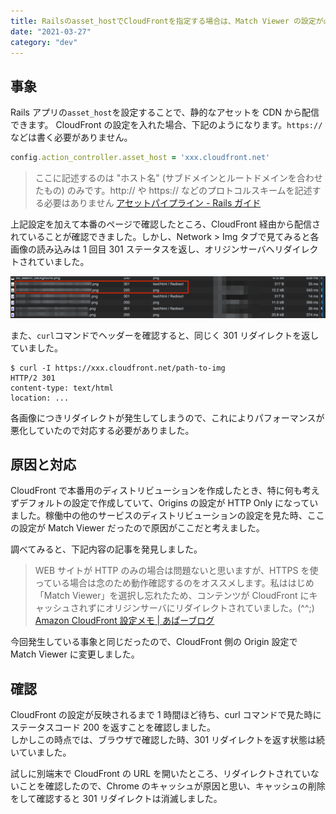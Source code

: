 ```yaml
---
title: Railsのasset_hostでCloudFrontを指定する場合は、Match Viewer の設定が必要
date: "2021-03-27"
category: "dev"
---
```


## 事象

Rails アプリの`asset_host`を設定することで、静的なアセットを CDN から配信できます。
CloudFront の設定を入れた場合、下記のようになります。`https://` などは書く必要がありません。

```rb:production.rb
config.action_controller.asset_host = 'xxx.cloudfront.net'
```

> ここに記述するのは "ホスト名" (サブドメインとルートドメインを合わせたもの) のみです。http:// や https:// などのプロトコルスキームを記述する必要はありません
> [アセットパイプライン - Rails ガイド](https://railsguides.jp/asset_pipeline.html)

上記設定を加えて本番のページで確認したところ、CloudFront 経由から配信されていることが確認できました。しかし、Network > Img タブで見てみると各画像の読み込みは 1 回目 301 ステータスを返し、オリジンサーバへリダイレクトされていました。

![](img1.png)

また、`curl`コマンドでヘッダーを確認すると、同じく 301 リダイレクトを返していました。

```shell
$ curl -I https://xxx.cloudfront.net/path-to-img
HTTP/2 301
content-type: text/html
location: ...
```

各画像につきリダイレクトが発生してしまうので、これによりパフォーマンスが悪化していたので対応する必要がありました。

## 原因と対応

CloudFront で本番用のディストリビューションを作成したとき、特に何も考えずデフォルトの設定で作成していて、Origins の設定が HTTP Only になっていました。稼働中の他のサービスのディストリビューションの設定を見た時、ここの設定が Match Viewer だったので原因がここだと考えました。

調べてみると、下記内容の記事を発見しました。

> WEB サイトが HTTP のみの場合は問題ないと思いますが、HTTPS を使っている場合は念のため動作確認するのをオススメします。私ははじめ「Match Viewer」を選択し忘れたため、コンテンツが CloudFront にキャッシュされずにオリジンサーバにリダイレクトされていました。(^^;)  
> [Amazon CloudFront 設定メモ | あぱーブログ](https://blog.apar.jp/web/1245/)

今回発生している事象と同じだったので、CloudFront 側の Origin 設定で Match Viewer に変更しました。

## 確認

CloudFront の設定が反映されるまで 1 時間ほど待ち、curl コマンドで見た時にステータスコード 200 を返すことを確認しました。  
しかしこの時点では、ブラウザで確認した時、301 リダイレクトを返す状態は続いていました。

試しに別端末で CloudFront の URL を開いたところ、リダイレクトされていないことを確認したので、Chrome のキャッシュが原因と思い、キャッシュの削除をして確認すると 301 リダイレクトは消滅しました。
